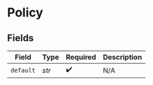 # Policy


## Fields

| Field              | Type               | Required           | Description        |
| ------------------ | ------------------ | ------------------ | ------------------ |
| `default`          | *str*              | :heavy_check_mark: | N/A                |